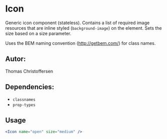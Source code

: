 # Icon

Generic icon component (stateless). Contains a list of required image resources that are inline styled (`background-image`) on the element. Sets the size based on a size parameter.

Uses the BEM naming convention (http://getbem.com/) for class names.

## Autor:

Thomas Christoffersen

## Dependencies:

- `classnames`
- `prop-types`

## Usage

```jsx
<Icon name="open" size="medium" />
```
